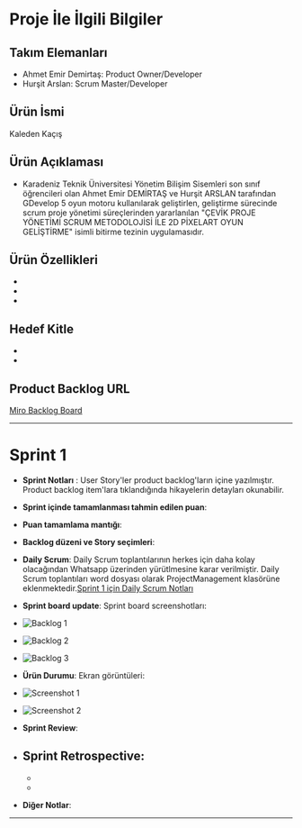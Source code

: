 # Proje İle İlgili Bilgiler

## Takım Elemanları

- Ahmet Emir Demirtaş: Product Owner/Developer
- Hurşit Arslan: Scrum Master/Developer

## Ürün İsmi
Kaleden Kaçış

## Ürün Açıklaması
 - Karadeniz Teknik Üniversitesi Yönetim Bilişim Sisemleri son sınıf öğrencileri olan Ahmet Emir DEMİRTAŞ ve Hurşit ARSLAN tarafından GDevelop 5 oyun motoru kullanılarak geliştirlen, geliştirme sürecinde scrum proje yönetimi süreçlerinden yararlanılan "ÇEVİK PROJE YÖNETİMİ SCRUM METODOLOJİSİ İLE 2D PİXELART OYUN GELİŞTİRME" isimli bitirme tezinin uygulamasıdır.

## Ürün Özellikleri

- 
- 
- 

## Hedef Kitle

- 
- 

## Product Backlog URL

[Miro Backlog Board]()

---

# Sprint 1

- **Sprint Notları** : User Story'ler product backlog'ların içine yazılmıştır. Product backlog item'lara tıklandığında hikayelerin detayları okunabilir.
- **Sprint içinde tamamlanması tahmin edilen puan**: 
- **Puan tamamlama mantığı**: 
- **Backlog düzeni ve Story seçimleri**: 
- **Daily Scrum**: Daily Scrum toplantılarının herkes için daha kolay olacağından Whatsapp üzerinden yürütlmesine karar verilmiştir. Daily Scrum toplantıları word dosyası olarak ProjectManagement klasörüne eklenmektedir.[Sprint 1 için Daily Scrum Notları]()
-  **Sprint board update**: Sprint board screenshotları: 
-  ![Backlog 1]()
-  ![Backlog 2]()
-  ![Backlog 3]()
-  **Ürün Durumu**: Ekran görüntüleri:
-  ![Screenshot 1]()
-  ![Screenshot 2]()
- **Sprint Review**: 
- **Sprint Retrospective:**
  - 
  - 
  - 
 
- **Diğer Notlar**: 

---
